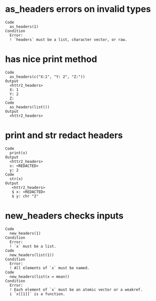 # as_headers errors on invalid types

    Code
      as_headers(1)
    Condition
      Error:
      ! `headers` must be a list, character vector, or raw.

# has nice print method

    Code
      as_headers(c("X:1", "Y: 2", "Z:"))
    Output
      <httr2_headers>
      X: 1
      Y: 2
      Z: 
    Code
      as_headers(list())
    Output
      <httr2_headers>

# print and str redact headers

    Code
      print(x)
    Output
      <httr2_headers>
      x: <REDACTED>
      y: 2
    Code
      str(x)
    Output
       <httr2_headers>
       $ x: <REDACTED>
       $ y: chr "2"

# new_headers checks inputs

    Code
      new_headers(1)
    Condition
      Error:
      ! `x` must be a list.
    Code
      new_headers(list(1))
    Condition
      Error:
      ! All elements of `x` must be named.
    Code
      new_headers(list(x = mean))
    Condition
      Error:
      ! Each element of `x` must be an atomic vector or a weakref.
      i `x[[1]]` is a function.

